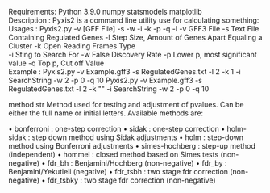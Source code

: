 Requirements:
	Python 3.9.0
	numpy
	statsmodels
	matplotlib	
Description :
	Pyxis2 is a command line utility use for calculating something:
Usages :
	Pyxis2.py -v [GFF File] -s -w -i -k -p -q -l
	-v		GFF3 File
	-s		Text File Containing Regulated Genes
	-l		Step Size, Amount of Genes Apart Equaling a Cluster
	-k		Open Reading Frames Type  
	-i		Sting to Search For
	-w		False Discovery Rate
	-p		Lower p, most significant value
	-q		Top p, Cut off Value	
Example :
	Pyxis2.py -v Example.gff3 -s RegulatedGenes.txt -l 2 -k 1 -i SearchString -w 2 -p 0 -q 10
	Pyxis2.py -v Example.gff3 -s RegulatedGenes.txt -l 2 -k "" -i SearchString -w 2 -p 0 -q 10

method str
	Method used for testing and adjustment of pvalues. Can be either the full name or initial 	letters. Available methods are:

•	bonferroni : one-step correction
•	sidak : one-step correction
•	holm-sidak : step down method using Sidak adjustments
•	holm : step-down method using Bonferroni adjustments
•	simes-hochberg : step-up method (independent)
•	hommel : closed method based on Simes tests (non-negative)
•	fdr_bh : Benjamini/Hochberg (non-negative)
•	fdr_by : Benjamini/Yekutieli (negative)
•	fdr_tsbh : two stage fdr correction (non-negative)
•	fdr_tsbky : two stage fdr correction (non-negative)


